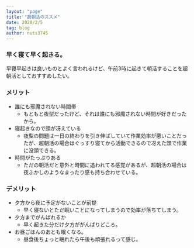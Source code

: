 ```yaml
---
layout: "page"
title: "超朝活のススメ"
date: 2020/2/5
tag: blog
author: nuts3745
---
```


### 早く寝て早く起きる。
早寝早起きは良いものとよく言われるけど、午前3時に起きて朝活することを超朝活としておすすめしたい。

### メリット
- 誰にも邪魔されない時間帯
  - もともと夜型だったけど、それは誰にも邪魔されない時間が好きだったから。
- 寝起きなので頭が冴えている
  - 夜型の問題は一日の終わりを引き伸ばしていて作業効率が悪いことだったが、超朝活の場合はぐっすり寝てから活動できるので冴えた頭で作業に没頭できる。
- 時間がたっぷりある
  - ただの朝活だと意外と時間に追われてる感覚があるが、超朝活の場合は夜ふかしのようなまったり感も持ち合わせている。
### デメリット
- 夕方から夜に予定がないことが前提
  - 早く寝ないとただ眠いことになってしまうので効率が落ちてしまう。
- 夕方までがんばれるか
  - 早く起きた分だけ夕方ががんばりどころ。
- お昼ごはんのあとも眠くなる。
  - 昼食後ちょっと眠れたら午後も頑張れるって感じ。